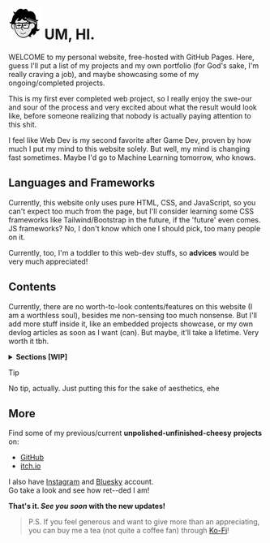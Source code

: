 # <img src="assets/readme.png" alt="icon" style="width:64px;height:64px"></img> UM, HI.

[//]: # (# ![logo][] UM, HI.)

WELCOME to my personal website, free-hosted with GitHub Pages. 
Here, guess I'll put a list of my projects and my own portfolio (for God's sake, I'm really craving a job), 
and maybe showcasing some of my ongoing/completed projects. 

This is my first ever completed web project, so I really enjoy the swe-our and sour of the process
and very excited about what the result would look like, before someone realizing that nobody is actually
paying attention to this shit.

I feel like Web Dev is my second favorite after Game Dev, proven by how much I put my mind to this website solely.
But well, my mind is changing fast sometimes. Maybe I'd go to Machine Learning tomorrow, who knows.

[logo]: https://raw.githubusercontent.com/bbeetlesam/bbeetlesam.github.io/dev/assets/my-notion-face-transparent1.png?raw=true

## Languages and Frameworks

Currently, this website only uses pure HTML, CSS, and JavaScript, so you can't expect too much from the page,
but I'll consider learning some CSS frameworks like Tailwind/Bootstrap in the future, if the 'future' even comes.
JS frameworks? No, I don't know which one I should pick, too many people on it.

Currently, too, I'm a toddler to this web-dev stuffs, so **advices** would be very much appreciated!

## Contents

Currently, there are no worth-to-look contents/features on this website (I am a worthless soul),
besides me non-sensing too much nonsense. But I'll add more stuff inside it, like an embedded projects showcase, 
or my own devlog articles as soon as I want (can). But maybe, it'll take a lifetime. Very worth it tbh.

<details>
<summary><b>Sections [WIP]</b></summary>

<table>
  <thead>
    <tr>
      <th>Contents</th>
      <th>Description</th>
    </tr>
  </thead>
  <tbody>
    <tr>
      <td>About</td>
      <td>Know more about who am I (no need to know).</td>
    </tr>
    <tr>
      <td>Experience</td>
      <td>My experience throughout my life (I can cook noodle).</td>
    </tr>
    <tr>
      <td>Projects</td>
      <td>My projects and some showcases of 'em (very boring).</td>
    </tr>
    <tr>
      <td>Devlogs</td>
      <td>Logs of my current projects. Very informative.</td>
    </tr>
    <tr>
      <td>Portfolio</td>
      <td>In case I'm looking for a job (I'm looking for a job).</td>
    </tr>
    <tr>
      <td>Contacts</td>
      <td>Where to reach me out (I'm a sane person, trust me).</td>
    </tr>
  </tbody>
</table>

</details>

> [!TIP]
> No tip, actually. Just putting this for the sake of aesthetics, ehe

## More

Find some of my previous/current **unpolished-unfinished-cheesy** **projects** on:

* [GitHub](https://github.com/bbeetlesam/)
* [itch.io](https://bbeetlesam.itch.io/)

I also have [Instagram](https://www.instagram.com/jstsams/) and [Bluesky](https://bbeetlesam.bsky.social) account.\
Go take a look and see how ret--ded I am!<br> 

**That's it. _See you soon_ with the new updates!**

> P.S. If you feel generous and want to give more than an appreciating, you can buy me a tea (not quite a coffee fan)
through [Ko-Fi](https://ko-fi.com/bbeetlesam)!

[//]: # (repo created in 2025/02/25 00.21)
[//]: # (repo changed purpose from data-structure summary to github pages in 2025/03/02)
